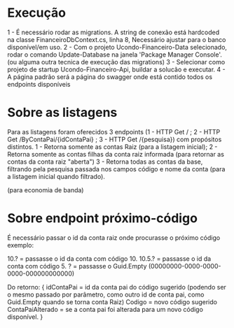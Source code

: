 # Execução
1 - É necessário rodar as migrations. A string de conexão está hardcoded na classe FinanceiroDbContext.cs, linha 8, Necessário ajustar para o banco disponível/em uso.
2 - Com o projeto Ucondo-Financeiro-Data selecionado, rodar o comando Update-Database na janela 'Package Manager Console'. (ou alguma outra tecnica de execução das migrations)
3 - Selecionar como projeto de startup Ucondo-Financeiro-Api, buildar a solucão e executar.
4 - A página padrão será a página do swagger onde está contido todos os endpoints disponíveis

# Sobre as listagens
Para as listagens foram oferecidos 3 endpoints (1 - HTTP Get / ; 2 - HTTP Get /ByContaPai/{idContaPai} ; 3 - HTTP Get /{pesquisa}) com propósitos distintos.
1 - Retorna somente as contas Raiz (para a listagem inicial);
2 - Retorna somente as contas filhas da conta raiz informada (para retornar as contas da conta raiz "aberta")
3 - Retorna todas as contas da base, filtrando pela pesquisa passada nos campos código e nome da conta (para a listagem inicial quando filtrado).

(para economia de banda)

# Sobre endpoint próximo-código
É necessário passar o id da conta raiz onde procurasse o próximo código exemplo:

10.? = passasse o id da conta com código 10.
10.5.? = passasse o id da conta com código 5.
? = passasse o Guid.Empty (00000000-0000-0000-0000-000000000000)

Do retorno:
{
  idContaPai = id da conta pai do código sugerido (podendo ser o mesmo passado por parâmetro, como outro id de conta pai, como Guid.Empty quando se torna conta Raiz)
  Codigo = novo código sugerido
  ContaPaiAlterado = se a conta pai foi alterada para um novo código disponível.
}
